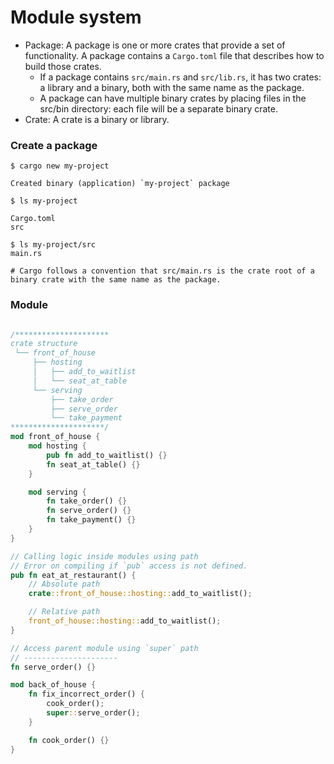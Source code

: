 Module system
====

- Package: A package is one or more crates that provide a set of functionality. A package contains a `Cargo.toml` file that describes how to build those crates.
  - If a package contains `src/main.rs` and `src/lib.rs`, it has two crates: a library and a binary, both with the same name as the package.
  - A package can have multiple binary crates by placing files in the src/bin directory: each file will be a separate binary crate.
- Crate: A crate is a binary or library.

### Create a package

```
$ cargo new my-project

Created binary (application) `my-project` package

$ ls my-project

Cargo.toml
src

$ ls my-project/src
main.rs

# Cargo follows a convention that src/main.rs is the crate root of a binary crate with the same name as the package.
```


### Module

```rust

/*********************
crate structure
 └── front_of_house
     ├── hosting
     │   ├── add_to_waitlist
     │   └── seat_at_table
     └── serving
         ├── take_order
         ├── serve_order
         └── take_payment
*********************/
mod front_of_house {
    mod hosting {
        pub fn add_to_waitlist() {}
        fn seat_at_table() {}
    }

    mod serving {
        fn take_order() {}
        fn serve_order() {}
        fn take_payment() {}
    }
}

// Calling logic inside modules using path
// Error on compiling if `pub` access is not defined.
pub fn eat_at_restaurant() {
    // Absolute path
    crate::front_of_house::hosting::add_to_waitlist();

    // Relative path
    front_of_house::hosting::add_to_waitlist();
}

// Access parent module using `super` path
// ---------------------
fn serve_order() {}

mod back_of_house {
    fn fix_incorrect_order() {
        cook_order();
        super::serve_order();
    }

    fn cook_order() {}
}
```
